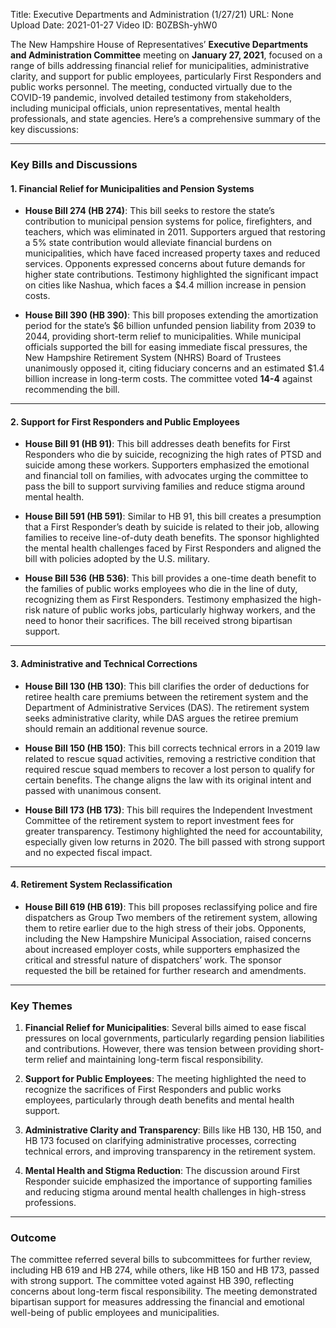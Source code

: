 Title: Executive Departments and Administration (1/27/21)
URL: None
Upload Date: 2021-01-27
Video ID: B0ZBSh-yhW0

The New Hampshire House of Representatives’ **Executive Departments and Administration Committee** meeting on **January 27, 2021**, focused on a range of bills addressing financial relief for municipalities, administrative clarity, and support for public employees, particularly First Responders and public works personnel. The meeting, conducted virtually due to the COVID-19 pandemic, involved detailed testimony from stakeholders, including municipal officials, union representatives, mental health professionals, and state agencies. Here’s a comprehensive summary of the key discussions:

---

### **Key Bills and Discussions**

#### **1. Financial Relief for Municipalities and Pension Systems**
- **House Bill 274 (HB 274)**: This bill seeks to restore the state’s contribution to municipal pension systems for police, firefighters, and teachers, which was eliminated in 2011. Supporters argued that restoring a 5% state contribution would alleviate financial burdens on municipalities, which have faced increased property taxes and reduced services. Opponents expressed concerns about future demands for higher state contributions. Testimony highlighted the significant impact on cities like Nashua, which faces a $4.4 million increase in pension costs.
  
- **House Bill 390 (HB 390)**: This bill proposes extending the amortization period for the state’s $6 billion unfunded pension liability from 2039 to 2044, providing short-term relief to municipalities. While municipal officials supported the bill for easing immediate fiscal pressures, the New Hampshire Retirement System (NHRS) Board of Trustees unanimously opposed it, citing fiduciary concerns and an estimated $1.4 billion increase in long-term costs. The committee voted **14-4** against recommending the bill.

---

#### **2. Support for First Responders and Public Employees**
- **House Bill 91 (HB 91)**: This bill addresses death benefits for First Responders who die by suicide, recognizing the high rates of PTSD and suicide among these workers. Supporters emphasized the emotional and financial toll on families, with advocates urging the committee to pass the bill to support surviving families and reduce stigma around mental health.

- **House Bill 591 (HB 591)**: Similar to HB 91, this bill creates a presumption that a First Responder’s death by suicide is related to their job, allowing families to receive line-of-duty death benefits. The sponsor highlighted the mental health challenges faced by First Responders and aligned the bill with policies adopted by the U.S. military.

- **House Bill 536 (HB 536)**: This bill provides a one-time death benefit to the families of public works employees who die in the line of duty, recognizing them as First Responders. Testimony emphasized the high-risk nature of public works jobs, particularly highway workers, and the need to honor their sacrifices. The bill received strong bipartisan support.

---

#### **3. Administrative and Technical Corrections**
- **House Bill 130 (HB 130)**: This bill clarifies the order of deductions for retiree health care premiums between the retirement system and the Department of Administrative Services (DAS). The retirement system seeks administrative clarity, while DAS argues the retiree premium should remain an additional revenue source.

- **House Bill 150 (HB 150)**: This bill corrects technical errors in a 2019 law related to rescue squad activities, removing a restrictive condition that required rescue squad members to recover a lost person to qualify for certain benefits. The change aligns the law with its original intent and passed with unanimous consent.

- **House Bill 173 (HB 173)**: This bill requires the Independent Investment Committee of the retirement system to report investment fees for greater transparency. Testimony highlighted the need for accountability, especially given low returns in 2020. The bill passed with strong support and no expected fiscal impact.

---

#### **4. Retirement System Reclassification**
- **House Bill 619 (HB 619)**: This bill proposes reclassifying police and fire dispatchers as Group Two members of the retirement system, allowing them to retire earlier due to the high stress of their jobs. Opponents, including the New Hampshire Municipal Association, raised concerns about increased employer costs, while supporters emphasized the critical and stressful nature of dispatchers’ work. The sponsor requested the bill be retained for further research and amendments.

---

### **Key Themes**
1. **Financial Relief for Municipalities**: Several bills aimed to ease fiscal pressures on local governments, particularly regarding pension liabilities and contributions. However, there was tension between providing short-term relief and maintaining long-term fiscal responsibility.
   
2. **Support for Public Employees**: The meeting highlighted the need to recognize the sacrifices of First Responders and public works employees, particularly through death benefits and mental health support.

3. **Administrative Clarity and Transparency**: Bills like HB 130, HB 150, and HB 173 focused on clarifying administrative processes, correcting technical errors, and improving transparency in the retirement system.

4. **Mental Health and Stigma Reduction**: The discussion around First Responder suicide emphasized the importance of supporting families and reducing stigma around mental health challenges in high-stress professions.

---

### **Outcome**
The committee referred several bills to subcommittees for further review, including HB 619 and HB 274, while others, like HB 150 and HB 173, passed with strong support. The committee voted against HB 390, reflecting concerns about long-term fiscal responsibility. The meeting demonstrated bipartisan support for measures addressing the financial and emotional well-being of public employees and municipalities.